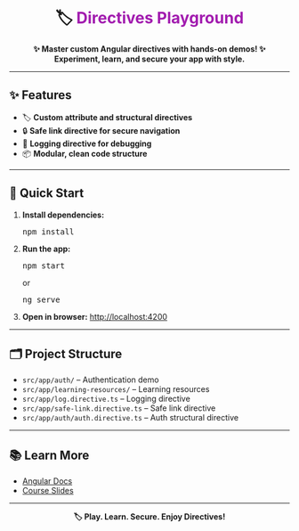 <h1 align="center">🏷️ <span style="color:#A21CAF">Directives Playground</span></h1>

<p align="center">
  <b>✨ Master custom Angular directives with hands-on demos! ✨<br>Experiment, learn, and secure your app with style.</b>
</p>

---

## ✨ Features

- 🏷️ <b>Custom attribute and structural directives</b>
- 🔒 <b>Safe link directive for secure navigation</b>
- 📝 <b>Logging directive for debugging</b>
- 📦 <b>Modular, clean code structure</b>

---

## 🚀 Quick Start

1. <b>Install dependencies:</b>
   <pre>npm install</pre>
2. <b>Run the app:</b>
   <pre>npm start</pre>
   or
   <pre>ng serve</pre>
3. <b>Open in browser:</b>
   <a href="http://localhost:4200">http://localhost:4200</a>

---

## 🗂️ Project Structure

- <code>src/app/auth/</code> – Authentication demo
- <code>src/app/learning-resources/</code> – Learning resources
- <code>src/app/log.directive.ts</code> – Logging directive
- <code>src/app/safe-link.directive.ts</code> – Safe link directive
- <code>src/app/auth/auth.directive.ts</code> – Auth structural directive

---

## 📚 Learn More

- [Angular Docs](https://angular.io/)
- [Course Slides](../other-resources/angular-course-slides.pdf)

---

<p align="center">
  <b>🏷️ Play. Learn. Secure. Enjoy Directives!</b>
</p>
